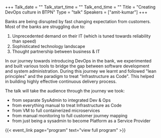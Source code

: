 +++
Talk_date = ""
Talk_start_time = ""
Talk_end_time = ""
Title = "Creating DevOps culture in BTPN"
Type = "talk"
Speakers = ["amit-kumar"]
+++

Banks are being disrupted by fast changing expectation from customers. Most of the banks are struggling due to:
1. Unprecedented demand on their IT (which is tuned towards reliability than speed)
2. Sophisticated technology landscape
3. Thought partnership between business & IT

In our journey towards introducing DevOps in the bank, we experimented and built various tools to bridge the gap between software development and system administration. During this journey we learnt and followed "lean principles" and the paradigm to treat "Infrastructure as Code". This helped in building highly effective continuous delivery process.

The talk will take the audience through the journey we took:
* from separate SysAdmin to integrated Dev & Ops
* from everything manual to treat Infrastructure as Code
* from VM to full containerized microservices
* from manual monitoring to full customer journey mapping
* from just being a sysadmin to become Platform as a Service Provider

{{< event_link page="program" text="view full program" >}}
